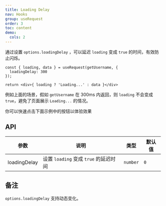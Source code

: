 ```yaml
---
title: Loading Delay
nav: Hooks
group: useRequest
order: 3
toc: content
demo:
  cols: 2
---
```


通过设置 `options.loadingDelay` ，可以延迟 `loading` 变成 `true` 的时间，有效防止闪烁。

```tsx | pure
const { loading, data } = useRequest(getUsername, {
  loadingDelay: 300
});

return <div>{ loading ? 'Loading...' : data }</div>
```

例如上面的场景，假如 `getUsername` 在 300ms 内返回，则 `loading` 不会变成 `true`，避免了页面展示 `Loading...` 的情况。

你可以快速点击下面示例中的按钮以体验效果

<code src="./demo/loadingDelay.tsx"></code>

## API

| 参数         | 说明                                  | 类型     | 默认值 |
| ------------ | ------------------------------------- | -------- | ------ |
| loadingDelay | 设置 `loading` 变成 `true` 的延迟时间 | `number` | `0`    |

## 备注

`options.loadingDelay` 支持动态变化。
